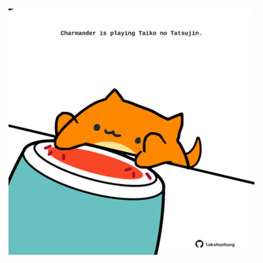 <!-- built at 09/07/2022, 18:00:47 UTC -->
<p align="center">
  <img width="500" height="500" src="./ReadmeImage.svg">
</p>
